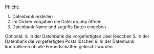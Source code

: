 Pflicht:
1. Datenbank erstellen
2. im Ordner vorgaben die Datei db.php öffnen
3. Datenbank Name und zugriffs Daten eingeben

Optional:
4. In der Datenbank die vorgefertigten User löscchen
5. In der Datenbank die vorgefertigten Posts löschen
6. In der Datenbank kontrollieren ob alle Freundschaften gelöscht wurden
